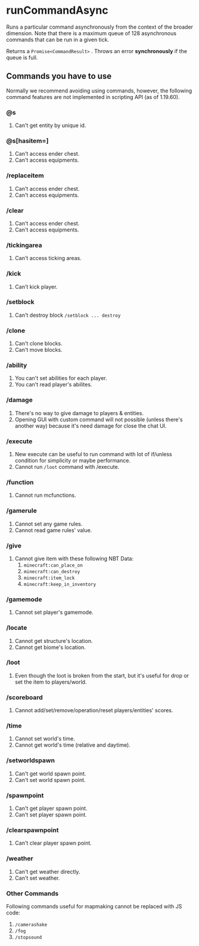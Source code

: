 # runCommandAsync

Runs a particular command asynchronously from the context of the broader dimension.
Note that there is a maximum queue of 128 asynchronous commands that can be run in a given tick.

Returns a `Promise<CommandResult>` . Throws an error **synchronously** if the queue is full.

## Commands you have to use

Normally we recommend avoiding using commands,
however, the following command features are not implemented in scripting API (as of 1.19.60).

### @s

1. Can't get entity by unique id.

### @s[hasitem=]

1. Can't access ender chest.
2. Can't access equipments.

### /replaceitem

1. Can't access ender chest.
2. Can't access equipments.

### /clear

1. Can't access ender chest.
2. Can't access equipments.

### /tickingarea

1. Can't access ticking areas.

### /kick

1. Can't kick player.

### /setblock

1. Can't destroy block `/setblock ... destroy`

### /clone

1. Can't clone blocks.
2. Can't move blocks.

### /ability

1. You can't set abilities for each player.
2. You can't read player's abilites.

### /damage

1. There's no way to give damage to players & entities.
2. Opening GUI with custom command will not possible (unless there's another way) because it's need damage for close the chat UI.

### /execute

1. New execute can be useful to run command with lot of if/unless condition for simplicity or maybe performance.
2. Cannot run `/loot` command with /execute.

### /function

1. Cannot run mcfunctions.

### /gamerule

1. Cannot set any game rules.
2. Cannot read game rules' value.

### /give

1. Cannot give item with these following NBT Data:
    1. `minecraft:can_place_on`
    2. `minecraft:can_destroy`
    3. `minecraft:item_lock`
    4. `minecraft:keep_in_inventory`

### /gamemode

1. Cannot set player's gamemode.

### /locate

1. Cannot get structure's location.
2. Cannot get biome's location.

### /loot

1. Even though the loot is broken from the start, but it's useful for drop or set the item to players/world.

### /scoreboard

1. Cannot add/set/remove/operation/reset players/entities' scores.

### /time

1. Cannot set world's time.
2. Cannot get world's time (relative and daytime).

### /setworldspawn

1. Can't get world spawn point.
2. Can't set world spawn point.

### /spawnpoint

1. Can't get player spawn point.
2. Can't set player spawn point.

### /clearspawnpoint

1. Can't clear player spawn point.

### /weather

1. Can't get weather directly.
2. Can't set weather.

### Other Commands

Following commands useful for mapmaking cannot be replaced with JS code:

1. `/camerashake`
2. `/fog`
3. `/stopsound`
